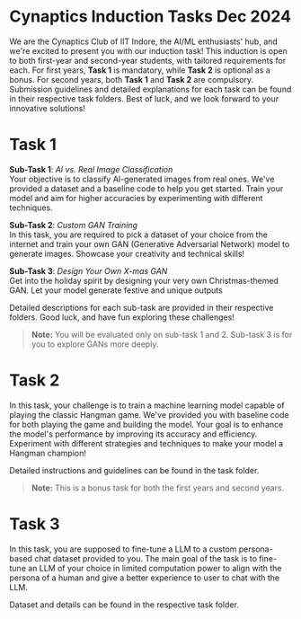 # Cynaptics Induction Tasks Dec 2024

We are the Cynaptics Club of IIT Indore, the AI/ML enthusiasts' hub, and we're excited to present you with our induction task! This induction is open to both first-year and second-year students, with tailored requirements for each. For first years, **Task 1** is mandatory, while **Task 2** is optional as a bonus. For second years, both **Task 1** and **Task 2** are compulsory. Submission guidelines and detailed explanations for each task can be found in their respective task folders. Best of luck, and we look forward to your innovative solutions!


# Task 1

**Sub-Task 1**: _AI vs. Real Image Classification_  
Your objective is to classify AI-generated images from real ones. We've provided a dataset and a baseline code to help you get started. Train your model and aim for higher accuracies by experimenting with different techniques.

**Sub-Task 2**: _Custom GAN Training_  
In this task, you are required to pick a dataset of your choice from the internet and train your own GAN (Generative Adversarial Network) model to generate images. Showcase your creativity and technical skills!

**Sub-Task 3**: _Design Your Own X-mas GAN_  
Get into the holiday spirit by designing your very own Christmas-themed GAN. Let your model generate festive and unique outputs

Detailed descriptions for each sub-task are provided in their respective folders. Good luck, and have fun exploring these challenges!

> **Note:** You will be evaluated only on sub-task 1 and 2. Sub-task 3 is for you to explore GANs more deeply.


# Task 2
In this task, your challenge is to train a machine learning model capable of playing the classic Hangman game. We've provided you with baseline code for both playing the game and building the model. Your goal is to enhance the model's performance by improving its accuracy and efficiency. Experiment with different strategies and techniques to make your model a Hangman champion!

Detailed instructions and guidelines can be found in the task folder.

> **Note:** This is a bonus task for both the first years and second years.

# Task 3
In this task, you are supposed to fine-tune a LLM to a custom persona-based chat dataset provided to you. The main goal of the task is to fine-tune an LLM of your choice in limited computation power to align with the persona of a human and give a better experience to user to chat with the LLM.

Dataset and details can be found in the respective task folder.
